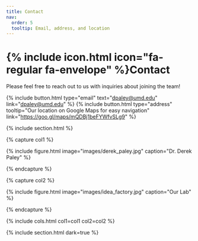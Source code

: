 ```yaml
---
title: Contact
nav:
  order: 5
  tooltip: Email, address, and location
---
```


# {% include icon.html icon="fa-regular fa-envelope" %}Contact

Please feel free to reach out to us with inquiries about joining the team!

{%
  include button.html
  type="email"
  text="dpaley@umd.edu"
  link="dpaley@umd.edu"
%}
{%
  include button.html
  type="address"
  tooltip="Our location on Google Maps for easy navigation"
  link="https://goo.gl/maps/mQDBj1beFYWfvSLg9"
%}

{% include section.html %}

{% capture col1 %}

{%
  include figure.html
  image="images/derek_paley.jpg"
  caption="Dr. Derek Paley"
%}

{% endcapture %}

{% capture col2 %}

{%
  include figure.html
  image="images/idea_factory.jpg"
  caption="Our Lab"
%}

{% endcapture %}

{% include cols.html col1=col1 col2=col2 %}

{% include section.html dark=true %}

